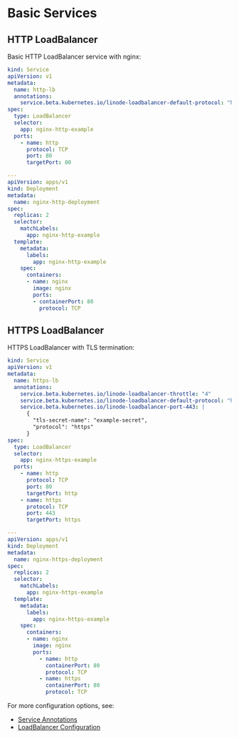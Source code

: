 # Basic Services

## HTTP LoadBalancer

Basic HTTP LoadBalancer service with nginx:

```yaml
kind: Service
apiVersion: v1
metadata:
  name: http-lb
  annotations:
    service.beta.kubernetes.io/linode-loadbalancer-default-protocol: "http"
spec:
  type: LoadBalancer
  selector:
    app: nginx-http-example
  ports:
    - name: http
      protocol: TCP
      port: 80
      targetPort: 80

---
apiVersion: apps/v1
kind: Deployment
metadata:
  name: nginx-http-deployment
spec:
  replicas: 2
  selector:
    matchLabels:
      app: nginx-http-example
  template:
    metadata:
      labels:
        app: nginx-http-example
    spec:
      containers:
      - name: nginx
        image: nginx
        ports:
        - containerPort: 80
          protocol: TCP
```

## HTTPS LoadBalancer

HTTPS LoadBalancer with TLS termination:

```yaml
kind: Service
apiVersion: v1
metadata:
  name: https-lb
  annotations:
    service.beta.kubernetes.io/linode-loadbalancer-throttle: "4"
    service.beta.kubernetes.io/linode-loadbalancer-default-protocol: "http"
    service.beta.kubernetes.io/linode-loadbalancer-port-443: |
      {
        "tls-secret-name": "example-secret",
        "protocol": "https"
      }
spec:
  type: LoadBalancer
  selector:
    app: nginx-https-example
  ports:
    - name: http
      protocol: TCP
      port: 80
      targetPort: http
    - name: https
      protocol: TCP
      port: 443
      targetPort: https

---
apiVersion: apps/v1
kind: Deployment
metadata:
  name: nginx-https-deployment
spec:
  replicas: 2
  selector:
    matchLabels:
      app: nginx-https-example
  template:
    metadata:
      labels:
        app: nginx-https-example
    spec:
      containers:
      - name: nginx
        image: nginx
        ports:
          - name: http
            containerPort: 80
            protocol: TCP
          - name: https
            containerPort: 80
            protocol: TCP
```

For more configuration options, see:
- [Service Annotations](../configuration/annotations.md)
- [LoadBalancer Configuration](../configuration/loadbalancer.md)
